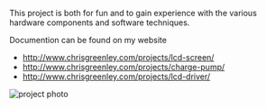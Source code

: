 This project is both for fun and to gain experience with the various hardware components and software techniques. 

Documention can be found on my website
  - http://www.chrisgreenley.com/projects/lcd-screen/
  - http://www.chrisgreenley.com/projects/charge-pump/
  - http://www.chrisgreenley.com/projects/lcd-driver/

![project photo](http://www.chrisgreenley.com/projects/lcd-driver/hardware.jpg)
